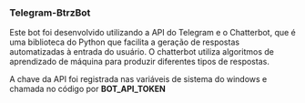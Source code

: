 ### Telegram-BtrzBot

Este bot foi desenvolvido utilizando a API do Telegram e o Chatterbot, que é uma biblioteca do Python que facilita a geração de respostas automatizadas à entrada do usuário. O chatterbot utiliza algoritmos de aprendizado de máquina para produzir diferentes tipos de respostas.

A chave da API foi registrada nas variáveis de sistema do windows e chamada no código por **BOT_API_TOKEN**
